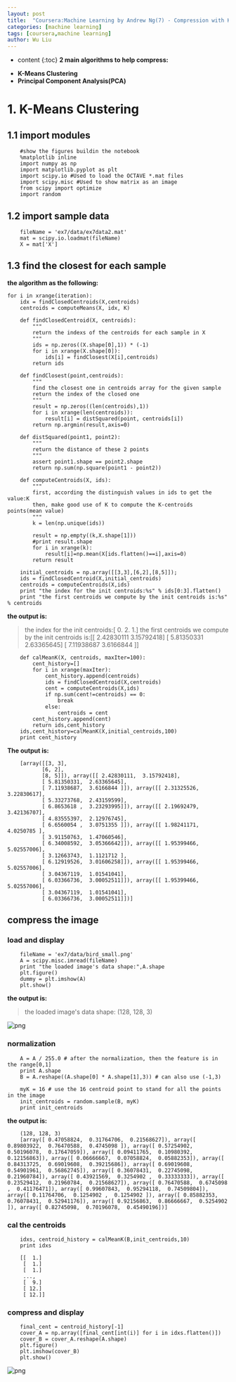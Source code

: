 ```yaml
---
layout: post
title:  "Coursera:Machine Learning by Andrew Ng(7) - Compression with K-means"
categories: [machine learning]
tags: [coursera,machine learning]
author: Wu Liu
---
```


* content
{:toc}
**2 main algorithms to help compress:**
- **K-Means Clustering**
- **Principal Component Analysis(PCA)**





# 1. K-Means Clustering

## 1.1 import modules

```
    #show the figures buildin the notebook
    %matplotlib inline 
    import numpy as np
    import matplotlib.pyplot as plt
    import scipy.io #Used to load the OCTAVE *.mat files
    import scipy.misc #Used to show matrix as an image
    from scipy import optimize
    import random
```
## 1.2 import sample data

```
    fileName = 'ex7/data/ex7data2.mat'
    mat = scipy.io.loadmat(fileName)
    X = mat['X']
```
## 1.3 find the closest for each sample

**the algorithm as the following:**
```
for i in xrange(iteration):
    idx = findClosedCentroids(X,centroids)
    centroids = computeMeans(X, idx, K)
```

```
    def findClosedCentroid(X, centroids):
        """
        return the indexs of the centroids for each sample in X
        """
        ids = np.zeros((X.shape[0],1)) * (-1)
        for i in xrange(X.shape[0]):
            ids[i] = findClosest(X[i],centroids)
        return ids
    
    def findClosest(point,centroids):
        """
        find the closest one in centroids array for the given sample
        return the index of the closed one
        """
        result = np.zeros((len(centroids),1))
        for i in xrange(len(centroids)):
            result[i] = distSquared(point, centroids[i])
        return np.argmin(result,axis=0)
    
    def distSquared(point1, point2):
        """
        return the distance of these 2 points
        """
        assert point1.shape == point2.shape
        return np.sum(np.square(point1 - point2))
    
    def computeCentroids(X, ids):
        """
        first, according the distinguish values in ids to get the value:K
        then, make good use of K to compute the K-centroids points(mean value)
        """
        k = len(np.unique(ids))
        
        result = np.empty((k,X.shape[1]))
        #print result.shape
        for i in xrange(k):
            result[i]=np.mean(X[ids.flatten()==i],axis=0)
        return result
    
    initial_centroids = np.array([[3,3],[6,2],[8,5]]);
    ids = findClosedCentroid(X,initial_centroids)
    centroids = computeCentroids(X,ids)
    print "the index for the init centroids:%s" % ids[0:3].flatten()
    print "the first centroids we compute by the init centroids is:%s" % centroids
```

**the output is:**

>    the index for the init centroids:[ 0.  2.  1.]
>    the first centroids we compute by the init centroids is:[[ 2.42830111  3.15792418]
>     [ 5.81350331  2.63365645]
>     [ 7.11938687  3.6166844 ]]


```
    def calMeanK(X, centroids, maxIter=100):
        cent_history=[]
        for i in xrange(maxIter):
            cent_history.append(centroids)
            ids = findClosedCentroid(X,centroids)
            cent = computeCentroids(X,ids)
            if np.sum(cent!=centroids) == 0:
                break
            else:
                centroids = cent
        cent_history.append(cent)
        return ids,cent_history
    ids,cent_history=calMeanK(X,initial_centroids,100)
    print cent_history
```

**The output is:**
```
    [array([[3, 3],
           [6, 2],
           [8, 5]]), array([[ 2.42830111,  3.15792418],
           [ 5.81350331,  2.63365645],
           [ 7.11938687,  3.6166844 ]]), array([[ 2.31325526,  3.22830617],
           [ 5.33273768,  2.43159599],
           [ 6.8653618 ,  3.23293995]]), array([[ 2.19692479,  3.42136707],
           [ 4.83555397,  2.12976745],
           [ 6.6560054 ,  3.0751355 ]]), array([[ 1.98241171,  4.0250785 ],
           [ 3.91150763,  1.47060546],
           [ 6.34008592,  3.05366642]]), array([[ 1.95399466,  5.02557006],
           [ 3.12663743,  1.1121712 ],
           [ 6.12919526,  3.01606258]]), array([[ 1.95399466,  5.02557006],
           [ 3.04367119,  1.01541041],
           [ 6.03366736,  3.00052511]]), array([[ 1.95399466,  5.02557006],
           [ 3.04367119,  1.01541041],
           [ 6.03366736,  3.00052511]])]
```

## compress the image

### load and display

```
    fileName = 'ex7/data/bird_small.png'
    A = scipy.misc.imread(fileName)
    print "the loaded image's data shape:",A.shape
    plt.figure()
    dummy = plt.imshow(A)
    plt.show()
```

**the output is:**

> the loaded image's data shape: (128, 128, 3)

![png](/images/ML/compress/Compression_KMeans_8_1.png)


### normalization

```
    A = A / 255.0 # after the normalization, then the feature is in the range[0,1]
    print A.shape
    B = A.reshape((A.shape[0] * A.shape[1],3)) # can also use (-1,3)
    
    myK = 16 # use the 16 centroid point to stand for all the points in the image
    init_centroids = random.sample(B, myK)
    print init_centroids
```

**the output is:**
```
    (128, 128, 3)
    [array([ 0.47058824,  0.31764706,  0.21568627]), array([ 0.89803922,  0.76470588,  0.4745098 ]), array([ 0.57254902,  0.50196078,  0.17647059]), array([ 0.09411765,  0.10980392,  0.12156863]), array([ 0.06666667,  0.07058824,  0.05882353]), array([ 0.84313725,  0.69019608,  0.39215686]), array([ 0.69019608,  0.54901961,  0.56862745]), array([ 0.36078431,  0.22745098,  0.21960784]), array([ 0.43921569,  0.3254902 ,  0.33333333]), array([ 0.23529412,  0.21960784,  0.21568627]), array([ 0.76470588,  0.6745098 ,  0.41176471]), array([ 0.99607843,  0.95294118,  0.74509804]), array([ 0.11764706,  0.1254902 ,  0.1254902 ]), array([ 0.85882353,  0.76078431,  0.52941176]), array([ 0.92156863,  0.86666667,  0.5254902 ]), array([ 0.82745098,  0.70196078,  0.45490196])]
```

### cal the centroids

```
    idxs, centroid_history = calMeanK(B,init_centroids,10)
    print idxs
```

```
    [[  1.]
     [  1.]
     [  1.]
     ..., 
     [  9.]
     [ 12.]
     [ 12.]]
```

### compress and display

```
    final_cent = centroid_history[-1]
    cover_A = np.array([final_cent[int(i)] for i in idxs.flatten()])
    cover_B = cover_A.reshape(A.shape)
    plt.figure()
    plt.imshow(cover_B)
    plt.show()
```


![png](/images/ML/compress/Compression_KMeans_14_0.png)

